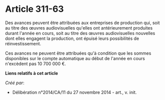 # Article 311-63

Des avances peuvent être attribuées aux entreprises de production qui, soit au titre des œuvres audiovisuelles qu'elles ont
antérieurement produites durant l'année en cours, soit au titre des œuvres audiovisuelles nouvelles dont elles engagent la
production, ont épuisé leurs possibilités de réinvestissement. 

Ces avances ne peuvent être attribuées qu'à condition que les sommes disponibles sur le compte automatique au début de
l'année en cours n'excèdent pas 10 700 000 €.

**Liens relatifs à cet article**

_Créé par_:

  - Délibération n°2014/CA/11 du 27 novembre 2014 - art., v. init.
